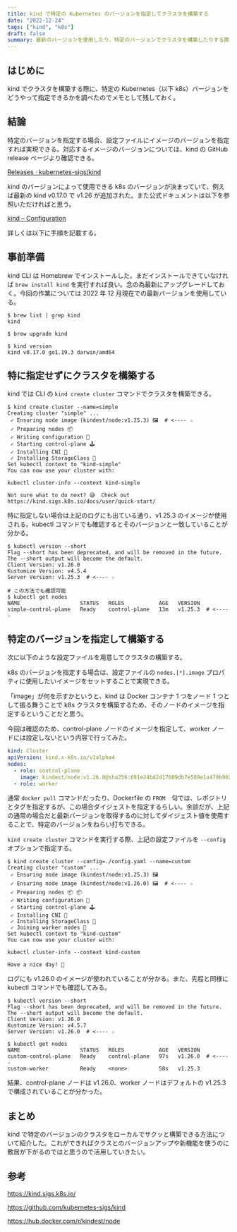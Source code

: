 ```yaml
---
title: kind で特定の Kubernetes のバージョンを指定してクラスタを構築する
date: "2022-12-24"
tags: ["kind", "k8s"]
draft: false
summary: 最新のバージョンを使用したり、特定のバージョンでクラスタを構築したりする際に調べた
---
```


## はじめに

kind でクラスタを構築する際に、特定の Kubernetes（以下 k8s）バージョンをどうやって指定できるかを調べたのでメモとして残しておく。

## 結論

特定のバージョンを指定する場合、設定ファイルにイメージのバージョンを指定すれば実現できる。対応するイメージのバージョンについては、kind の GitHub release ページより確認できる。

[Releases · kubernetes\-sigs/kind](https://github.com/kubernetes-sigs/kind/releases)

kind のバージョンによって使用できる k8s のバージョンが決まっていて、例えば最新の kind v0.17.0 で v1.26 が追加された。また公式ドキュメントは以下を参照いただければと思う。

[kind – Configuration](https://kind.sigs.k8s.io/docs/user/configuration/#kubernetes-version)

詳しくは以下に手順を記載する。

## 事前準備

kind CLI は Homebrew でインストールした。まだインストールできていなければ `brew install kind` を実行すれば良い。念の為最新にアップグレードしておく。今回の作業については 2022 年 12 月現在での最新バージョンを使用している。

```shell
$ brew list | grep kind
kind

$ brew upgrade kind

$ kind version
kind v0.17.0 go1.19.3 darwin/amd64
```

## 特に指定せずにクラスタを構築する

kind では CLI の `kind create cluster` コマンドでクラスタを構築できる。

```shell
$ kind create cluster --name=simple
Creating cluster "simple" ...
 ✓ Ensuring node image (kindest/node:v1.25.3) 🖼  # <---- ☆
 ✓ Preparing nodes 📦
 ✓ Writing configuration 📜
 ✓ Starting control-plane 🕹️
 ✓ Installing CNI 🔌
 ✓ Installing StorageClass 💾
Set kubectl context to "kind-simple"
You can now use your cluster with:

kubectl cluster-info --context kind-simple

Not sure what to do next? 😅  Check out https://kind.sigs.k8s.io/docs/user/quick-start/
```

特に指定しない場合は上記のログにも出ている通り、v1.25.3 のイメージが使用される。kubectl コマンドでも確認するとそのバージョンと一致していることが分かる。

```shell
$ kubectl version --short
Flag --short has been deprecated, and will be removed in the future. The --short output will become the default.
Client Version: v1.26.0
Kustomize Version: v4.5.4
Server Version: v1.25.3  # <---- ☆

# この方法でも確認可能
$ kubectl get nodes
NAME                   STATUS   ROLES           AGE   VERSION
simple-control-plane   Ready    control-plane   13m   v1.25.3  # <---- ☆
```

## 特定のバージョンを指定して構築する

次に以下のような設定ファイルを用意してクラスタの構築する。

k8s のバージョンを指定する場合は、設定ファイルの `nodes.[*].image` プロパティに使用したいイメージをセットすることで実現できる。

「image」が何を示すかというと、kind は Docker コンテナ 1 つをノード 1 つとして振る舞うことで k8s クラスタを構築するため、そのノードのイメージを指定するということだと思う。

今回は確認のため、control-plane ノードのイメージを指定して、worker ノードには設定しないという内容で行ってみた。

```yaml:config.yaml showLineNumbers
kind: Cluster
apiVersion: kind.x-k8s.io/v1alpha4
nodes:
  - role: control-plane
    image: kindest/node:v1.26.0@sha256:691e24bd2417609db7e589e1a479b902d2e209892a10ce375fab60a8407c7352
  - role: worker
```

通常 `docker pull` コマンドだったり、Dockerfile の `FROM`　句では、レポジトリとタグを指定するが、この場合ダイジェストを指定するらしい。余談だが、上記の通常の場合だと最新バージョンを取得するのに対してダイジェスト値を使用することで、特定のバージョンをねらい打ちできる。

`kind create cluster` コマンドを実行する際、上記の設定ファイルを `--config` オプションで指定する。

```shell
$ kind create cluster --config=./config.yaml --name=custom
Creating cluster "custom" ...
 ✓ Ensuring node image (kindest/node:v1.25.3) 🖼
 ✓ Ensuring node image (kindest/node:v1.26.0) 🖼  # <---- ☆
 ✓ Preparing nodes 📦 📦
 ✓ Writing configuration 📜
 ✓ Starting control-plane 🕹️
 ✓ Installing CNI 🔌
 ✓ Installing StorageClass 💾
 ✓ Joining worker nodes 🚜
Set kubectl context to "kind-custom"
You can now use your cluster with:

kubectl cluster-info --context kind-custom

Have a nice day! 👋
```

ログにも v1.26.0 のイメージが使われていることが分かる。また、先程と同様に kubectl コマンドでも確認してみる。

```shell
$ kubectl version --short
Flag --short has been deprecated, and will be removed in the future. The --short output will become the default.
Client Version: v1.26.0
Kustomize Version: v4.5.7
Server Version: v1.26.0  # <---- ☆

$ kubectl get nodes
NAME                   STATUS   ROLES           AGE   VERSION
custom-control-plane   Ready    control-plane   97s   v1.26.0  # <---- ☆
custom-worker          Ready    <none>          58s   v1.25.3
```

結果、control-plane ノードは v1.26.0、worker ノードはデフォルトの v1.25.3 で構成されていることが分かった。

## まとめ

kind で特定のバージョンのクラスタをローカルでサクッと構築できる方法について紹介した。これができればクラスとのバージョンアップや新機能を使うのに敷居が下がるのではと思うので活用していきたい。

## 参考

https://kind.sigs.k8s.io/

https://github.com/kubernetes-sigs/kind

https://hub.docker.com/r/kindest/node
